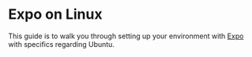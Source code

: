 # Expo on Linux

This guide is to walk you through setting up your environment with [Expo](https://expo.dev/) with specifics regarding Ubuntu.

